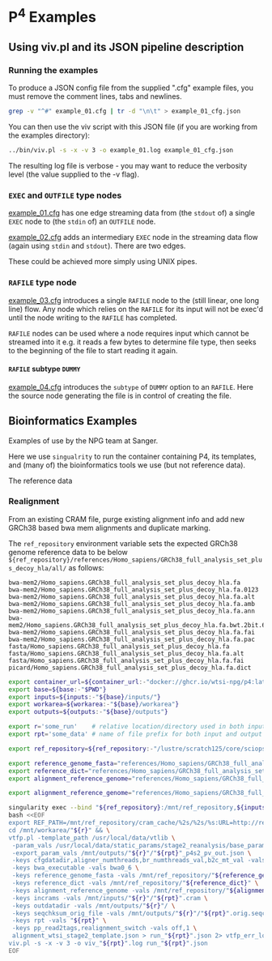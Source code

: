 # P<sup>4</sup> Examples

## Using viv.pl and its JSON pipeline description

### Running the examples

To produce a JSON config file from the supplied ".cfg" example files, you must remove the comment lines, tabs and newlines.

```bash
grep -v "^#" example_01.cfg | tr -d "\n\t" > example_01_cfg.json
```

You can then use the viv script with this JSON file (if you are working from the examples directory):

```bash
../bin/viv.pl -s -x -v 3 -o example_01.log example_01_cfg.json
```

The resulting log file is verbose - you may want to reduce the verbosity level (the value supplied to the -v flag).

### `EXEC` and `OUTFILE` type nodes

[example_01.cfg](example_01.cfg) has one edge streaming data from (the `stdout` of) a single `EXEC` node to (the `stdin` of) an `OUTFILE` node.

[example_02.cfg](example_02.cfg) adds an intermediary `EXEC` node in the streaming data flow (again using `stdin` and `stdout`). There are two edges.

These could be achieved more simply using UNIX pipes.

### `RAFILE` type node

[example_03.cfg](example_03.cfg) introduces a single `RAFILE` node to the (still linear, one long line) flow. Any node which relies on the `RAFILE` for its input will not be exec'd until the node writing to the `RAFILE` has completed.

`RAFILE` nodes can be used where a node requires input which cannot be streamed into it e.g. it reads a few bytes to determine file type, then seeks to the beginning of the file to start reading it again.

#### `RAFILE` subtype `DUMMY`

[example_04.cfg](example_04.cfg) introduces the `subtype` of `DUMMY` option to an `RAFILE`. Here the source node generating the file is in control of creating the file.

## Bioinformatics Examples

Examples of use by the NPG team at Sanger. 

Here we use `singualrity` to run the container containing P4, its templates, and (many of) the bioinformatics tools we use (but not reference data).

The reference data

### Realignment

From an existing CRAM file, purge existing alignment info and add new GRCh38 based bwa mem alignments and duplicate marking.

The `ref_repository` environment variable sets the expected GRCh38 genome reference data to be below `${ref_repository}/references/Homo_sapiens/GRCh38_full_analysis_set_plus_decoy_hla/all/` as follows:

```text
bwa-mem2/Homo_sapiens.GRCh38_full_analysis_set_plus_decoy_hla.fa
bwa-mem2/Homo_sapiens.GRCh38_full_analysis_set_plus_decoy_hla.fa.0123
bwa-mem2/Homo_sapiens.GRCh38_full_analysis_set_plus_decoy_hla.fa.alt
bwa-mem2/Homo_sapiens.GRCh38_full_analysis_set_plus_decoy_hla.fa.amb
bwa-mem2/Homo_sapiens.GRCh38_full_analysis_set_plus_decoy_hla.fa.ann
bwa-mem2/Homo_sapiens.GRCh38_full_analysis_set_plus_decoy_hla.fa.bwt.2bit.64
bwa-mem2/Homo_sapiens.GRCh38_full_analysis_set_plus_decoy_hla.fa.fai
bwa-mem2/Homo_sapiens.GRCh38_full_analysis_set_plus_decoy_hla.fa.pac
fasta/Homo_sapiens.GRCh38_full_analysis_set_plus_decoy_hla.fa
fasta/Homo_sapiens.GRCh38_full_analysis_set_plus_decoy_hla.fa.alt
fasta/Homo_sapiens.GRCh38_full_analysis_set_plus_decoy_hla.fa.fai
picard/Homo_sapiens.GRCh38_full_analysis_set_plus_decoy_hla.fa.dict
```


```bash
export container_url=${container_url:-"docker://ghcr.io/wtsi-npg/p4:latest"}
export base=${base:-"$PWD"}
export inputs=${inputs:-"${base}/inputs/"}
export workarea=${workarea:-"${base}/workarea"}
export outputs=${outputs:-"${base}/outputs"}

export r='some_run'    # relative location/directory used in both input and output file hierarchies
export rpt='some_data' # name of file prefix for both input and output files

export ref_repository=${ref_repository:-"/lustre/scratch125/core/sciops_repository"} # REPLACE with location of your reference files

export reference_genome_fasta="references/Homo_sapiens/GRCh38_full_analysis_set_plus_decoy_hla/all/fasta/Homo_sapiens.GRCh38_full_analysis_set_plus_decoy_hla.fa"
export reference_dict="references/Homo_sapiens/GRCh38_full_analysis_set_plus_decoy_hla/all/picard/Homo_sapiens.GRCh38_full_analysis_set_plus_decoy_hla.fa.dict"
export alignment_reference_genome="references/Homo_sapiens/GRCh38_full_analysis_set_plus_decoy_hla/all/bwa-mem2/Homo_sapiens.GRCh38_full_analysis_set_plus_decoy_hla.fa"

export alignment_reference_genome="references/Homo_sapiens/GRCh38_full_analysis_set_plus_decoy_hla/all/bwa0_6/Homo_sapiens.GRCh38_full_analysis_set_plus_decoy_hla.fa"

singularity exec --bind "${ref_repository}:/mnt/ref_repository,${inputs}:/mnt/inputs,${outputs}:/mnt/outputs,${workarea}:/mnt/workarea" "${container_url}" \
bash <<EOF
export REF_PATH=/mnt/ref_repository/cram_cache/%2s/%2s/%s:URL=http://refcache.dnapipelines.sanger.ac.uk::8000/%s && \
cd /mnt/workarea/"${r}" && \
vtfp.pl -template_path /usr/local/data/vtlib \
 -param_vals /usr/local/data/static_params/stage2_reanalysis/base_params_samtools_cram.json,/usr/local/data/static_params/stage2_reanalysis/align_bwa_mem2.json \
 -export_param_vals /mnt/outputs/"${r}"/"${rpt}"_p4s2_pv_out.json \
 -keys cfgdatadir,aligner_numthreads,br_numthreads_val,b2c_mt_val -vals /usr/local/data/vtlib/,6,6,6 \
 -keys bwa_executable -vals bwa0_6 \
 -keys reference_genome_fasta -vals /mnt/ref_repository/"${reference_genome_fasta}" \
 -keys reference_dict -vals /mnt/ref_repository/"${reference_dict}" \
 -keys alignment_reference_genome -vals /mnt/ref_repository/"${alignment_reference_genome}" \
 -keys incrams -vals /mnt/inputs/"${r}"/"${rpt}".cram \
 -keys outdatadir -vals /mnt/outputs/"${r}"/ \
 -keys seqchksum_orig_file -vals /mnt/outputs/"${r}"/"${rpt}".orig.seqchksum \
 -keys rpt -vals "${rpt}" \
 -keys pp_read2tags,realignment_switch -vals off,1 \
 alignment_wtsi_stage2_template.json > run_"${rpt}".json 2> vtfp_err_log_"${rpt}".txt && \
viv.pl -s -x -v 3 -o viv_"${rpt}".log run_"${rpt}".json
EOF
```